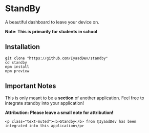 # StandBy
A beautiful dashboard to leave your device on.

**Note: This is primarily for students in school**

## Installation
```
git clone "https://github.com/IyaadDev/standby"
cd standby
npm install
npm preview
```

## Important Notes
This is only meant to be a **section** of another application. Feel free to integrate standby into your application!

**Attribution: Please leave a small note for attribution!**
```
<p class="text-muted"><b>Standby</b> from @IyaadDev has been integrated into this application</p>
```